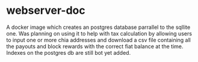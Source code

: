 # webserver-doc
A docker image which creates an postgres database parrallel to the sqllite one. Was planning on using it to help with tax calculation by allowing users to input one or more chia addresses and download a csv file containing all the payouts and block rewards with the correct fiat balance at the time.
Indexes on the postgres db are still bot yet added.
